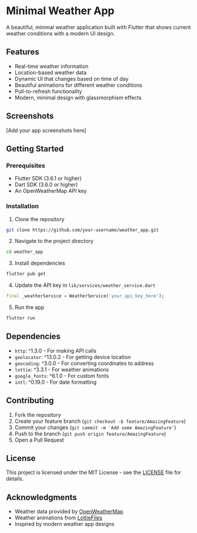 # Minimal Weather App

A beautiful, minimal weather application built with Flutter that shows current weather conditions with a modern UI design.

## Features

-  Real-time weather information
-  Location-based weather data
-  Dynamic UI that changes based on time of day
-  Beautiful animations for different weather conditions
-  Pull-to-refresh functionality
-  Modern, minimal design with glassmorphism effects

## Screenshots

[Add your app screenshots here]

## Getting Started

### Prerequisites

- Flutter SDK (3.6.1 or higher)
- Dart SDK (3.6.0 or higher)
- An OpenWeatherMap API key

### Installation

1. Clone the repository
```bash
git clone https://github.com/your-username/weather_app.git
```

2. Navigate to the project directory
```bash
cd weather_app
```

3. Install dependencies
```bash
flutter pub get
```

4. Update the API key in `lib/services/weather_service.dart`
```dart
final _weatherService = WeatherService('your_api_key_here');
```

5. Run the app
```bash
flutter run
```

## Dependencies

- `http`: ^1.3.0 - For making API calls
- `geolocator`: ^13.0.2 - For getting device location
- `geocoding`: ^3.0.0 - For converting coordinates to address
- `lottie`: ^3.3.1 - For weather animations
- `google_fonts`: ^6.1.0 - For custom fonts
- `intl`: ^0.19.0 - For date formatting

## Contributing

1. Fork the repository
2. Create your feature branch (`git checkout -b feature/AmazingFeature`)
3. Commit your changes (`git commit -m 'Add some AmazingFeature'`)
4. Push to the branch (`git push origin feature/AmazingFeature`)
5. Open a Pull Request

## License

This project is licensed under the MIT License - see the [LICENSE](LICENSE) file for details.

## Acknowledgments

- Weather data provided by [OpenWeatherMap](https://openweathermap.org/)
- Weather animations from [LottieFiles](https://lottiefiles.com/)
- Inspired by modern weather app designs
